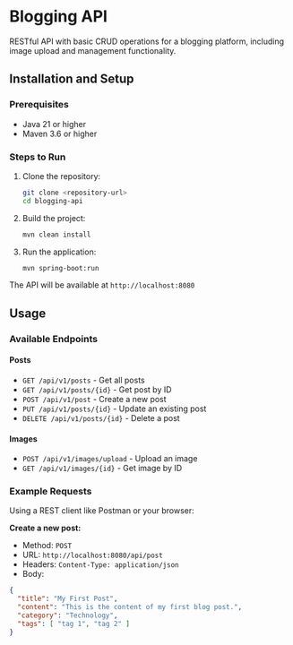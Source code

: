 # Blogging API

RESTful API with basic CRUD operations for a blogging platform, including image upload and management functionality.

## Installation and Setup

### Prerequisites
- Java 21 or higher
- Maven 3.6 or higher

### Steps to Run
1. Clone the repository:
   ```bash
   git clone <repository-url>
   cd blogging-api
   ```

2. Build the project:
   ```bash
   mvn clean install
   ```

3. Run the application:
   ```bash
   mvn spring-boot:run
   ```

The API will be available at `http://localhost:8080`

## Usage

### Available Endpoints

#### Posts
- `GET /api/v1/posts` - Get all posts
- `GET /api/v1/posts/{id}` - Get post by ID
- `POST /api/v1/post` - Create a new post
- `PUT /api/v1/posts/{id}` - Update an existing post
- `DELETE /api/v1/posts/{id}` - Delete a post

#### Images
- `POST /api/v1/images/upload` - Upload an image
- `GET /api/v1/images/{id}` - Get image by ID

### Example Requests

Using a REST client like Postman or your browser:

**Create a new post:**
- Method: `POST`
- URL: `http://localhost:8080/api/post`
- Headers: `Content-Type: application/json`
- Body:
```json
{
  "title": "My First Post",
  "content": "This is the content of my first blog post.",
  "category": "Technology",
  "tags": [ "tag 1", "tag 2" ]
}
```